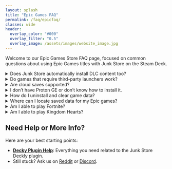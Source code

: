 ```yaml
---
layout: splash
title: "Epic Games FAQ"
permalink: /faq/epicfaq/
classes: wide
header:
  overlay_color: "#000"
  overlay_filter: "0.5"
  overlay_image: /assets/images/website_image.jpg
---
```

<div class="spacer mt-4"></div>

  Welcome to our Epic Games Store FAQ page, focused on common questions about using Epic Games titles with Junk Store on the Steam Deck.

<details class="faq-box">
  <summary>Does Junk Store automatically install DLC content too?</summary>
  <p>Yes, DLC is installed automatically by default.</p>
</details>

<details class="faq-box">
  <summary>Do games that require third-party launchers work?</summary>
  <p>Not yet — support exists in Legendary, but we haven’t implemented it due to limited testing resources. You can attempt to configure it manually using the CLI or modify the Epic script.</p>
  <p>If this is something you want prioritized, let us know via the <a href="{{ '/faq/deckyfaq' | relative_url }}">Plugin FAQ</a> page.</p>
</details>

<details class="faq-box">
  <summary>Are cloud saves supported?</summary>
  <p>While Legendary supports this, we haven't implemented it yet due to potential data loss risks.</p>
  <p>If you're tech-savvy, you can manually configure this via the CLI.</p>
</details>

<details class="troubleshooting-box">
  <summary>I don’t have Proton GE or don’t know how to install it.</summary>

  <p>
    To get Proton GE or other custom versions of Proton, you can use one of the following tools:
  </p>

  <ul>
    <li><strong>ProtonUp-QT</strong> — A simple app that lets you download and manage Proton versions. You can find it in the <strong>Discover Store</strong> (in Desktop Mode).</li>
    <li><strong>Wine Cellar</strong> — A Decky plugin that works similarly to ProtonUp-QT. If you already have Decky installed for other plugins, you can install Wine Cellar directly from the <strong>Decky Plugin Store</strong>.</li>
  </ul>

  <p>
    Once installed, use either tool to download the latest <strong>GE-Proton</strong> release. After that, you’ll be able to select it as a compatibility option in Junk Store.
  </p>

  <p>
    Please refer to our <a href="{{ '/plugin_tutorials/' | relative_url }}"> Plugin Tutorials</a> page. section to see how to change/check your Proton version if you are unsure how to do this.
  </p>
</details>

<details class="faq-box">
  <summary>How do I uninstall and clear game data?</summary>
  <p>In Junk Store, open the sliders menu for the game and choose 'Uninstall'. Then delete leftover files in either <code>~/Games/epic</code> or your microSD under <code>/Games/epic</code>.</p>
</details>

<details class="faq-box">
  <summary>Where can I locate saved data for my Epic games?</summary>
  <p>
    Get the <strong>Steam ID</strong> from the game’s info panel in Junk Store.<br>
    Then navigate to your Steam <code>compatdata</code> folder. Example path:<br>
    <code>.local/share/Steam/steamapps/compatdata/SteamID/pfx/drive_c/users/steamuser/local settings/application data/Dying Light/Saved</code>
  </p>
</details>


<details class="faq-box">
  <summary>Am I able to play Fortnite?</summary>
  <p>Unfortunately, Epic Games does not support Fortnite on Linux. This means our plugin cannot magically enable Fortnite gameplay on SteamOS.</p>
  <p>Epic’s decision stems from their refusal to enable anti-cheat functionality for Linux systems. Please refrain from requesting help with Fortnite — it’s not something we can fix.</p>
  <p>More info: <a href="https://www.theverge.com/2022/2/8/22923163/fortnite-steam-deck-update-epic-tim-sweeney" target="_blank" rel="noopener noreferrer">The Verge article</a>.</p>
</details>

<details class="faq-box">
  <summary>Am I able to play Kingdom Hearts?</summary>
  <p>
  Kingdom Hearts has known compatibility issues on Linux, and this isn’t specific to Junk Store. We haven’t been able to test it ourselves as we don’t own a copy, so we can’t provide official support or recommendations at this time.
</p>
<p>
  That said, you’re welcome to search for fixes or community workarounds online — others have experimented with getting it running and may have suggestions to share.
</p>
</details>

<h2>Need Help or More Info?</h2>
<p>Here are your best starting points:</p>
<ul>
  <li>
    <strong><a href="{{ '/deckyhelp' | relative_url }}">Decky Plugin Help</a></strong>: Everything you need related to the Junk Store Deckly plugin.
  </li>
<li>
    Still stuck? Ask us on 
    <a href="https://www.reddit.com/r/JunkStore/" target="_blank">Reddit</a> or 
    <a href="https://discord.gg/6mRUhR6Teh" target="_blank">Discord</a>.
  </li>
</ul>